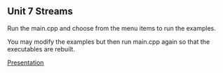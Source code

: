 ## Unit 7 Streams

Run the main.cpp and choose from the menu items to run the examples.

You may modify the examples but then run main.cpp again so that the executables are rebuilt.


[Presentation]("../index.html")
